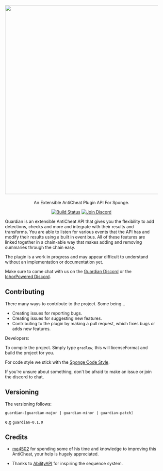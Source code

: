<h1 align="center">
  <img src="https://forums-cdn.spongepowered.org/uploads/default/original/3X/f/9/f97c66af122e9aed4ef7387b59460778234bd690.png" width="620">
</h1>
<p align="center">An Extensible AntiCheat Plugin API For Sponge.</p>

<p align="center">
  <a href="https://travis-ci.org/ichorpowered/guardianapi"><img alt="Build Status" src="https://travis-ci.org/ichorpowered/guardianapi.svg?branch=master"></a>
  <a href="https://discord.gg/pvSFtMm"><img alt="Join Discord" src="https://img.shields.io/badge/Join-Discord-blue.svg?style=flat-square"></a>
</p>

Guardian is an extensible AntiCheat API that gives you the flexibility to add detections, checks and more and integrate with
their results and transforms. You are able to listen for various events that the API has and modify their results using a built
in event bus. All of these features are linked together in a chain-able way that makes adding and removing summaries through the chain
easy.

The plugin is a work in progress and may appear difficult to understand without an implementation or documentation yet.

Make sure to come chat with us on the [Guardian Discord](https://discord.gg/pvSFtMm) or the [IchorPowered Discord](https://discord.gg/NzfKazX).

## Contributing

There many ways to contribute to the project. Some being...

- Creating issues for reporting bugs.
- Creating issues for suggesting new features.
- Contributing to the plugin by making a pull request, which fixes bugs or adds new features.

Developers:

To compile the project. Simply type `gradlew`, this will licenseFormat and build the project
for you.

For code style we stick with the [Sponge Code Style](https://docs.spongepowered.org/master/en/contributing/implementation/codestyle.html).

If you're unsure about something, don't be afraid to make an issue or join the discord to chat.

## Versioning

The versioning follows:

`guardian-[guardian-major | guardian-minor | guardian-patch]`

e.g `guardian-0.1.0`

## Credits

 - [me4502](https://github.com/me4502) for spending some of his time and knowledge to improving this AntiCheat, your help is hugely appreciated.

 - Thanks to [AbilityAPI](https://github.com/AbilityAPI/abilityapi) for inspiring the sequence system.



